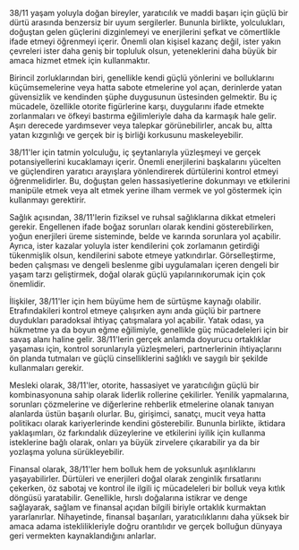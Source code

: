 38/11 yaşam yoluyla doğan bireyler, yaratıcılık ve maddi başarı için güçlü bir dürtü arasında benzersiz bir uyum sergilerler. Bununla birlikte, yolculukları, doğuştan gelen güçlerini dizginlemeyi ve enerjilerini şefkat ve cömertlikle ifade etmeyi öğrenmeyi içerir. Önemli olan kişisel kazanç değil, ister yakın çevreleri ister daha geniş bir topluluk olsun, yeteneklerini daha büyük bir amaca hizmet etmek için kullanmaktır.

Birincil zorluklarından biri, genellikle kendi güçlü yönlerini ve bolluklarını küçümsemelerine veya hatta sabote etmelerine yol açan, derinlerde yatan güvensizlik ve kendinden şüphe duygusunun üstesinden gelmektir. Bu iç mücadele, özellikle otorite figürlerine karşı, duygularını ifade etmekte zorlanmaları ve öfkeyi bastırma eğilimleriyle daha da karmaşık hale gelir. Aşırı derecede yardımsever veya talepkar görünebilirler, ancak bu, altta yatan kızgınlığı ve gerçek bir iş birliği korkusunu maskeleyebilir.

38/11'ler için tatmin yolculuğu, iç şeytanlarıyla yüzleşmeyi ve gerçek potansiyellerini kucaklamayı içerir. Önemli enerjilerini başkalarını yücelten ve güçlendiren yaratıcı arayışlara yönlendirerek dürtülerini kontrol etmeyi öğrenmelidirler. Bu, doğuştan gelen hassasiyetlerine dokunmayı ve etkilerini manipüle etmek veya alt etmek yerine ilham vermek ve yol göstermek için kullanmayı gerektirir.

Sağlık açısından, 38/11'lerin fiziksel ve ruhsal sağlıklarına dikkat etmeleri gerekir. Engellenen ifade boğaz sorunları olarak kendini gösterebilirken, yoğun enerjileri üreme sisteminde, belde ve karında sorunlara yol açabilir. Ayrıca, ister kazalar yoluyla ister kendilerini çok zorlamanın getirdiği tükenmişlik olsun, kendilerini sabote etmeye yatkındırlar. Görselleştirme, beden çalışması ve dengeli beslenme gibi uygulamaları içeren dengeli bir yaşam tarzı geliştirmek, doğal olarak güçlü yapılarınıkorumak için çok önemlidir.

İlişkiler, 38/11'ler için hem büyüme hem de sürtüşme kaynağı olabilir. Etrafındakileri kontrol etmeye çalışırken aynı anda güçlü bir partnere duydukları paradoksal ihtiyaç çatışmalara yol açabilir. Yatak odası, ya hükmetme ya da boyun eğme eğilimiyle, genellikle güç mücadeleleri için bir savaş alanı haline gelir. 38/11'lerin gerçek anlamda doyurucu ortaklıklar yaşaması için, kontrol sorunlarıyla yüzleşmeleri, partnerlerinin ihtiyaçlarını ön planda tutmaları ve güçlü cinselliklerini sağlıklı ve saygılı bir şekilde kullanmaları gerekir.

Mesleki olarak, 38/11'ler, otorite, hassasiyet ve yaratıcılığın güçlü bir kombinasyonuna sahip olarak liderlik rollerine çekilirler. Yenilik yapmalarına, sorunları çözmelerine ve diğerlerine rehberlik etmelerine olanak tanıyan alanlarda üstün başarılı olurlar. Bu, girişimci, sanatçı, mucit veya hatta politikacı olarak kariyerlerinde kendini gösterebilir. Bununla birlikte, iktidara yaklaşımları, öz farkındalık düzeylerine ve etkilerini iyilik için kullanma isteklerine bağlı olarak, onları ya büyük zirvelere çıkarabilir ya da bir yozlaşma yoluna sürükleyebilir.

Finansal olarak, 38/11'ler hem bolluk hem de yoksunluk aşırılıklarını yaşayabilirler. Dürtüleri ve enerjileri doğal olarak zenginlik fırsatlarını çekerken, öz sabotaj ve kontrol ile ilgili iç mücadeleleri bir bolluk veya kıtlık döngüsü yaratabilir. Genellikle, hırslı doğalarına istikrar ve denge sağlayarak, sağlam ve finansal açıdan bilgili biriyle ortaklık kurmaktan yararlanırlar. Nihayetinde, finansal başarıları, yaratıcılıklarını daha yüksek bir amaca adama isteklilikleriyle doğru orantılıdır ve gerçek bolluğun dünyaya geri vermekten kaynaklandığını anlarlar. 
